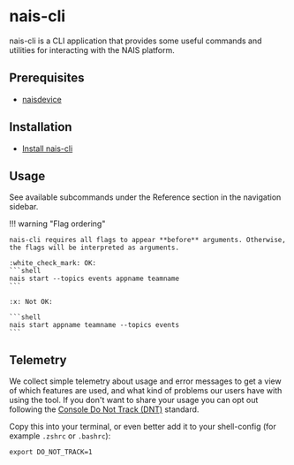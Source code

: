 # nais-cli

nais-cli is a CLI application that provides some useful commands and utilities for interacting with the NAIS platform.

## Prerequisites

- [naisdevice](../naisdevice/README.md) 

## Installation

- [Install nais-cli](how-to/install.md)

## Usage

See available subcommands under the Reference section in the navigation sidebar.

!!! warning "Flag ordering"
    
    nais-cli requires all flags to appear **before** arguments. Otherwise, the flags will be interpreted as arguments.

    :white_check_mark: OK:
    ```shell
    nais start --topics events appname teamname
    ```

    :x: Not OK:

    ```shell
    nais start appname teamname --topics events
    ```

## Telemetry

We collect simple telemetry about usage and error messages to get a view of which features are used, and what kind of problems our users have with using the tool.
If you don't want to share your usage you can opt out following the [Console Do Not Track (DNT)](https://consoledonottrack.com/) standard.

Copy this into your terminal, or even better add it to your shell-config (for example `.zshrc` or `.bashrc`):

``` shell
export DO_NOT_TRACK=1
```

